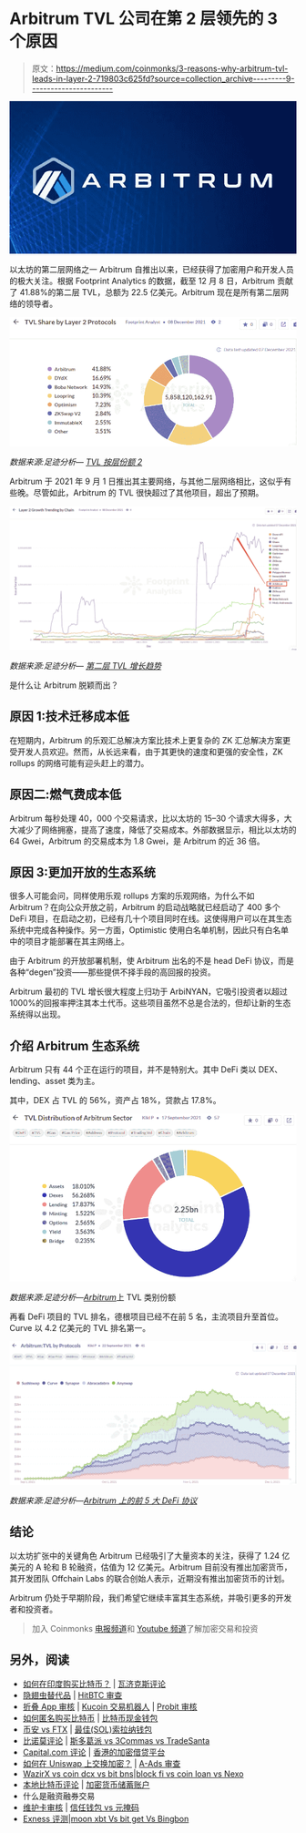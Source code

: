 # Arbitrum TVL 公司在第 2 层领先的 3 个原因

> 原文：<https://medium.com/coinmonks/3-reasons-why-arbitrum-tvl-leads-in-layer-2-719803c625fd?source=collection_archive---------9----------------------->

![](img/731799570e1d8a2b528421285ed36353.png)

以太坊的第二层网络之一 Arbitrum 自推出以来，已经获得了加密用户和开发人员的极大关注。根据 Footprint Analytics 的数据，截至 12 月 8 日，Arbitrum 贡献了 41.88%的第二层 TVL，总额为 22.5 亿美元。Arbitrum 现在是所有第二层网络的领导者。

![](img/8b6e7bafae2dfb8e4b4f605c870f2e34.png)

*数据来源:足迹分析—* [*TVL 按层份额 2*](https://www.footprint.network/guest/chart/tvl-share-by-layer-2-protocols-fp-6b3b1eac-03f9-458c-b6c8-c27374655758?channel=u-DBc983)

Arbitrum 于 2021 年 9 月 1 日推出其主要网络，与其他二层网络相比，这似乎有些晚。尽管如此，Arbitrum 的 TVL 很快超过了其他项目，超出了预期。

![](img/1a5426ffdbcb5353908d4efdd3bb6849.png)

*数据来源:足迹分析—* [*第二层 TVL 增长趋势*](https://www.footprint.network/guest/chart/layer-2-growth-trending-by-chain-fp-1f59a31a-5edd-478c-a215-25554b9b3b0e?channel=u-DBc983)

是什么让 Arbitrum 脱颖而出？

## **原因 1:技术迁移成本低**

在短期内，Arbitrum 的乐观汇总解决方案比技术上更复杂的 ZK 汇总解决方案更受开发人员欢迎。然而，从长远来看，由于其更快的速度和更强的安全性，ZK rollups 的网络可能有迎头赶上的潜力。

## **原因二:燃气费成本低**

Arbitrum 每秒处理 40，000 个交易请求，比以太坊的 15–30 个请求大得多，大大减少了网络拥塞，提高了速度，降低了交易成本。外部数据显示，相比以太坊的 64 Gwei，Arbitrum 的交易成本为 1.8 Gwei，是 Arbitrum 的近 36 倍。

## **原因 3:更加开放的生态系统**

很多人可能会问，同样使用乐观 rollups 方案的乐观网络，为什么不如 Arbitrum？在向公众开放之前，Arbitrum 的启动战略就已经启动了 400 多个 DeFi 项目，在启动之初，已经有几十个项目同时在线。这使得用户可以在其生态系统中完成各种操作。另一方面，Optimistic 使用白名单机制，因此只有白名单中的项目才能部署在其主网络上。

由于 Arbitrum 的开放部署机制，使 Arbitrum 出名的不是 head DeFi 协议，而是各种“degen”投资——那些提供不择手段的高回报的投资。

Arbitrum 最初的 TVL 增长很大程度上归功于 ArbiNYAN，它吸引投资者以超过 1000%的回报率押注其本土代币。这些项目虽然不总是合法的，但却让新的生态系统得以出现。

## **介绍 Arbitrum 生态系统**

Arbitrum 只有 44 个正在运行的项目，并不是特别大。其中 DeFi 类以 DEX、lending、asset 类为主。

其中，DEX 占 TVL 的 56%，资产占 18%，贷款占 17.8%。

![](img/53cf742f11758d330939725e04431521.png)

*数据来源:足迹分析—*[*Arbitrum*](https://www.footprint.network/guest/chart/tvl-distribution-of-arbitrum-sector-fp-b5e47cc3-71c0-4586-8abf-2e02c0095232?channel=u-DBc983)上 TVL 类别份额

再看 DeFi 项目的 TVL 排名，德根项目已经不在前 5 名，主流项目升至首位。Curve 以 4.2 亿美元的 TVL 排名第一。

![](img/042e3155151d1273dde4cb6f5f268f28.png)

*数据来源:足迹分析—*[*Arbitrum 上的前 5 大 DeFi 协议*](https://www.footprint.network/guest/chart/arbitrum-tvl-by-protocols-fp-763f3aa5-6613-4a26-97fd-ae167e37eb00?channel=u-DBc983)

## **结论**

以太坊扩张中的关键角色 Arbitrum 已经吸引了大量资本的关注，获得了 1.24 亿美元的 A 轮和 B 轮融资，估值为 12 亿美元。Arbitrum 目前没有推出加密货币，其开发团队 Offchain Labs 的联合创始人表示，近期没有推出加密货币的计划。

Arbitrum 仍处于早期阶段，我们希望它继续丰富其生态系统，并吸引更多的开发者和投资者。

> 加入 Coinmonks [电报频道](https://t.me/coincodecap)和 [Youtube 频道](https://www.youtube.com/c/coinmonks/videos)了解加密交易和投资

## 另外，阅读

*   [如何在印度购买比特币？](/coinmonks/buy-bitcoin-in-india-feb50ddfef94) | [瓦济克斯评论](/coinmonks/wazirx-review-5c811b074f5b)
*   [隐翅虫替代品](/coinmonks/cryptohopper-alternatives-d67287b16d27) | [HitBTC 审查](/coinmonks/hitbtc-review-c5143c5d53c2)
*   [折叠 App 审核](https://blog.coincodecap.com/fold-app-review) | [Kucoin 交易机器人](/coinmonks/kucoin-trading-bot-automate-your-trades-8cf0ca2138e0) | [Probit 审核](https://blog.coincodecap.com/probit-review)
*   [如何匿名购买比特币](https://blog.coincodecap.com/buy-bitcoin-anonymously) | [比特币现金钱包](https://blog.coincodecap.com/bitcoin-cash-wallets)
*   [币安 vs FTX](https://blog.coincodecap.com/binance-vs-ftx) | [最佳(SOL)索拉纳钱包](https://blog.coincodecap.com/solana-wallets)
*   [比诺莫评论](https://blog.coincodecap.com/binomo-review) | [斯多葛派 vs 3Commas vs TradeSanta](https://blog.coincodecap.com/stoic-vs-3commas-vs-tradesanta)
*   [Capital.com 评论](https://blog.coincodecap.com/capital-com-review) | [香港的加密借贷平台](https://blog.coincodecap.com/crypto-lending-hong-kong)
*   [如何在 Uniswap 上交换加密？](https://blog.coincodecap.com/swap-crypto-on-uniswap) | [A-Ads 审查](https://blog.coincodecap.com/a-ads-review)
*   [WazirX vs coin dcx vs bit bns](/coinmonks/wazirx-vs-coindcx-vs-bitbns-149f4f19a2f1)|[block fi vs coin loan vs Nexo](/coinmonks/blockfi-vs-coinloan-vs-nexo-cb624635230d)
*   [本地比特币评论](/coinmonks/localbitcoins-review-6cc001c6ed56) | [加密货币储蓄账户](https://blog.coincodecap.com/cryptocurrency-savings-accounts)
*   什么是融资融券交易
*   [维护卡审核](https://blog.coincodecap.com/uphold-card-review) | [信任钱包 vs 元掩码](https://blog.coincodecap.com/trust-wallet-vs-metamask)
*   [Exness 评测](https://blog.coincodecap.com/exness-review)|[moon xbt Vs bit get Vs Bingbon](https://blog.coincodecap.com/bingbon-vs-bitget-vs-moonxbt)